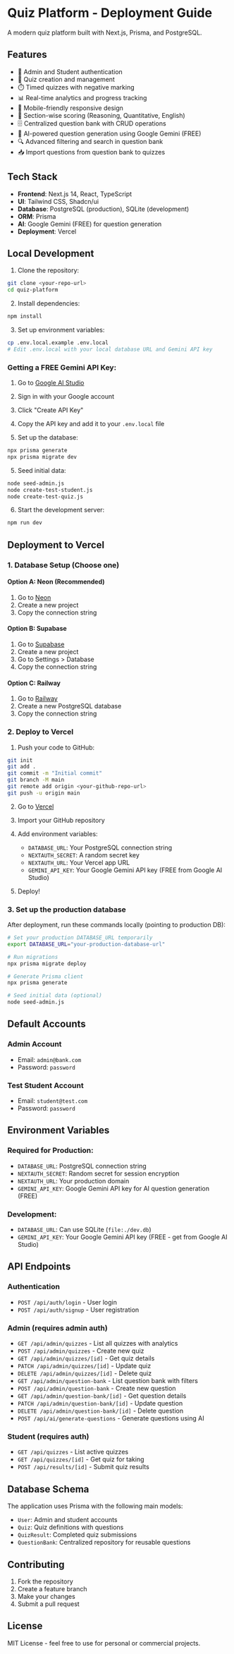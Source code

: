 # Quiz Platform - Deployment Guide

A modern quiz platform built with Next.js, Prisma, and PostgreSQL.

## Features

- 🔐 Admin and Student authentication
- 📝 Quiz creation and management
- ⏱️ Timed quizzes with negative marking
- 📊 Real-time analytics and progress tracking
- 📱 Mobile-friendly responsive design
- 🎯 Section-wise scoring (Reasoning, Quantitative, English)
- 🗄️ Centralized question bank with CRUD operations
- 🤖 AI-powered question generation using Google Gemini (FREE)
- 🔍 Advanced filtering and search in question bank
- 📥 Import questions from question bank to quizzes

## Tech Stack

- **Frontend**: Next.js 14, React, TypeScript
- **UI**: Tailwind CSS, Shadcn/ui
- **Database**: PostgreSQL (production), SQLite (development)
- **ORM**: Prisma
- **AI**: Google Gemini (FREE) for question generation
- **Deployment**: Vercel

## Local Development

1. Clone the repository:
```bash
git clone <your-repo-url>
cd quiz-platform
```

2. Install dependencies:
```bash
npm install
```

3. Set up environment variables:
```bash
cp .env.local.example .env.local
# Edit .env.local with your local database URL and Gemini API key
```

### Getting a FREE Gemini API Key:
1. Go to [Google AI Studio](https://makersuite.google.com/app/apikey)
2. Sign in with your Google account
3. Click "Create API Key"
4. Copy the API key and add it to your `.env.local` file

4. Set up the database:
```bash
npx prisma generate
npx prisma migrate dev
```

5. Seed initial data:
```bash
node seed-admin.js
node create-test-student.js
node create-test-quiz.js
```

6. Start the development server:
```bash
npm run dev
```

## Deployment to Vercel

### 1. Database Setup (Choose one)

#### Option A: Neon (Recommended)
1. Go to [Neon](https://neon.tech)
2. Create a new project
3. Copy the connection string

#### Option B: Supabase
1. Go to [Supabase](https://supabase.com)
2. Create a new project
3. Go to Settings > Database
4. Copy the connection string

#### Option C: Railway
1. Go to [Railway](https://railway.app)
2. Create a new PostgreSQL database
3. Copy the connection string

### 2. Deploy to Vercel

1. Push your code to GitHub:
```bash
git init
git add .
git commit -m "Initial commit"
git branch -M main
git remote add origin <your-github-repo-url>
git push -u origin main
```

2. Go to [Vercel](https://vercel.com)
3. Import your GitHub repository
4. Add environment variables:
   - `DATABASE_URL`: Your PostgreSQL connection string
   - `NEXTAUTH_SECRET`: A random secret key
   - `NEXTAUTH_URL`: Your Vercel app URL
   - `GEMINI_API_KEY`: Your Google Gemini API key (FREE from Google AI Studio)

5. Deploy!

### 3. Set up the production database

After deployment, run these commands locally (pointing to production DB):

```bash
# Set your production DATABASE_URL temporarily
export DATABASE_URL="your-production-database-url"

# Run migrations
npx prisma migrate deploy

# Generate Prisma client
npx prisma generate

# Seed initial data (optional)
node seed-admin.js
```

## Default Accounts

### Admin Account
- Email: `admin@bank.com`
- Password: `password`

### Test Student Account
- Email: `student@test.com`
- Password: `password`

## Environment Variables

### Required for Production:
- `DATABASE_URL`: PostgreSQL connection string
- `NEXTAUTH_SECRET`: Random secret for session encryption
- `NEXTAUTH_URL`: Your production domain
- `GEMINI_API_KEY`: Google Gemini API key for AI question generation (FREE)

### Development:
- `DATABASE_URL`: Can use SQLite (`file:./dev.db`)
- `GEMINI_API_KEY`: Your Google Gemini API key (FREE - get from Google AI Studio)

## API Endpoints

### Authentication
- `POST /api/auth/login` - User login
- `POST /api/auth/signup` - User registration

### Admin (requires admin auth)
- `GET /api/admin/quizzes` - List all quizzes with analytics
- `POST /api/admin/quizzes` - Create new quiz
- `GET /api/admin/quizzes/[id]` - Get quiz details
- `PATCH /api/admin/quizzes/[id]` - Update quiz
- `DELETE /api/admin/quizzes/[id]` - Delete quiz
- `GET /api/admin/question-bank` - List question bank with filters
- `POST /api/admin/question-bank` - Create new question
- `GET /api/admin/question-bank/[id]` - Get question details
- `PATCH /api/admin/question-bank/[id]` - Update question
- `DELETE /api/admin/question-bank/[id]` - Delete question
- `POST /api/ai/generate-questions` - Generate questions using AI

### Student (requires auth)
- `GET /api/quizzes` - List active quizzes
- `GET /api/quizzes/[id]` - Get quiz for taking
- `POST /api/results/[id]` - Submit quiz results

## Database Schema

The application uses Prisma with the following main models:
- `User`: Admin and student accounts
- `Quiz`: Quiz definitions with questions
- `QuizResult`: Completed quiz submissions
- `QuestionBank`: Centralized repository for reusable questions

## Contributing

1. Fork the repository
2. Create a feature branch
3. Make your changes
4. Submit a pull request

## License

MIT License - feel free to use for personal or commercial projects.
